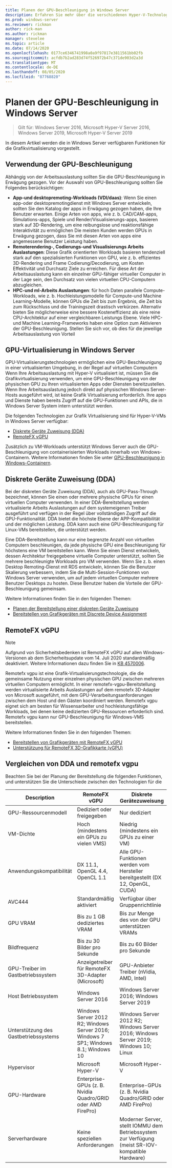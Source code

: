```yaml
---
title: Planen der GPU-Beschleunigung in Windows Server
description: Erfahren Sie mehr über die verschiedenen Hyper-V-Technologien für die GPU-Beschleunigung, einschließlich DDA und remotefx vgpu
ms.prod: windows-server
ms.reviewer: rickman
author: rick-man
ms.author: rickman
manager: stevelee
ms.topic: article
ms.date: 07/14/2020
ms.openlocfilehash: 0177ce6346741998a0a9f97817e3811561bb02fb
ms.sourcegitcommit: acfdb7b2ad283d74f526972b47c371de903d2a3d
ms.translationtype: MT
ms.contentlocale: de-DE
ms.lasthandoff: 08/05/2020
ms.locfileid: "87768820"
---
```

# <a name="plan-for-gpu-acceleration-in-windows-server"></a>Planen der GPU-Beschleunigung in Windows Server

> Gilt für: Windows Server 2016, Microsoft Hyper-V Server 2016, Windows Server 2019, Microsoft Hyper-V Server 2019

In diesem Artikel werden die in Windows Server verfügbaren Funktionen für die Grafikvirtualisierung vorgestellt.

## <a name="when-to-use-gpu-acceleration"></a>Verwendung der GPU-Beschleunigung

Abhängig von der Arbeitsauslastung sollten Sie die GPU-Beschleunigung in Erwägung gezogen. Vor der Auswahl von GPU-Beschleunigung sollten Sie Folgendes berücksichtigen:

- **App-und desktopremoting-Workloads (VDI/daas)**: Wenn Sie einen app-oder desktopremotingdienst mit Windows Server entwickeln, sollten Sie den Katalog der apps in Erwägung gezogen haben, die Ihre Benutzer erwarten. Einige Arten von apps, wie z. b. CAD/CAM-apps, Simulations-apps, Spiele und Render/Visualisierungs-apps, basieren stark auf 3D-Rendering, um eine reibungslose und reaktionsfähige Interaktivität zu ermöglichen Die meisten Kunden werden GPUs in Erwägung gezogen, dass Sie mit diesen Arten von apps eine angemessene Benutzer Leistung haben.
- **Remoterendering-, Codierungs-und Visualisierungs Arbeits Auslastungen**: Diese Grafik orientierten Workloads basieren tendenziell stark auf den spezialisierten Funktionen von GPU, wie z. b. effizientes 3D-Rendering und Frame Codierung/Decodierung, um Kosten Effektivität und Durchsatz Ziele zu erreichen. Für diese Art der Arbeitsauslastung kann ein einzelner GPU-fähiger virtueller Computer in der Lage sein, den Durchsatz von vielen virtuellen CPU-Computern abzugleichen.
- **HPC-und ml-Arbeits Auslastungen**: für hoch Daten parallele Compute-Workloads, wie z. b. Hochleistungsmodelle für Compute-und Machine Learning-Modelle, können GPUs die Zeit bis zum Ergebnis, die Zeit bis zum Rückschluss und die Trainingszeit drastisch verkürzen. Alternativ bieten Sie möglicherweise eine bessere Kosteneffizienz als eine reine CPU-Architektur auf einer vergleichbaren Leistungs Ebene. Viele HPC-und Machine Learning-Frameworks haben eine Option zum Aktivieren der GPU-Beschleunigung. Stellen Sie sich vor, ob dies für die jeweilige Arbeitsauslastung von Vorteil

## <a name="gpu-virtualization-in-windows-server"></a>GPU-Virtualisierung in Windows Server

GPU-Virtualisierungstechnologien ermöglichen eine GPU-Beschleunigung in einer virtualisierten Umgebung, in der Regel auf virtuellen Computern Wenn Ihre Arbeitsauslastung mit Hyper-V virtualisiert ist, müssen Sie die Grafikvirtualisierung verwenden, um eine GPU-Beschleunigung von der physischen GPU zu Ihren virtualisierten Apps oder Diensten bereitzustellen. Wenn Ihre Arbeitsauslastung jedoch direkt auf physischen Windows Server-Hosts ausgeführt wird, ist keine Grafik Virtualisierung erforderlich. Ihre apps und Dienste haben bereits Zugriff auf die GPU-Funktionen und APIs, die in Windows Server System intern unterstützt werden.

Die folgenden Technologien zur Grafik Virtualisierung sind für Hyper-V-VMs in Windows Server verfügbar:

- [Diskrete Geräte Zuweisung (DDA)](#discrete-device-assignment-dda)
- [RemoteFX vGPU](#remotefx-vgpu)

Zusätzlich zu VM-Workloads unterstützt Windows Server auch die GPU-Beschleunigung von containerisierten Workloads innerhalb von Windows-Containern. Weitere Informationen finden Sie unter [GPU-Beschleunigung in Windows-Containern](https://docs.microsoft.com/virtualization/windowscontainers/deploy-containers/gpu-acceleration).

## <a name="discrete-device-assignment-dda"></a>Diskrete Geräte Zuweisung (DDA)

Bei der diskreten Geräte Zuweisung (DDA), auch als GPU-Pass-Through bezeichnet, können Sie einen oder mehrere physische GPUs für einen virtuellen Computer verwenden. In einer DDA-Bereitstellung werden virtualisierte Arbeits Auslastungen auf dem systemeigenen Treiber ausgeführt und verfügen in der Regel über vollständigen Zugriff auf die GPU-Funktionalität. DDA bietet die höchste Ebene der APP-Kompatibilität und der möglichen Leistung. DDA kann auch eine GPU-Beschleunigung für Linux-VMs bereitstellen, die unterstützt werden.

Eine DDA-Bereitstellung kann nur eine begrenzte Anzahl von virtuellen Computern beschleunigen, da jede physische GPU eine Beschleunigung für höchstens eine VM bereitstellen kann. Wenn Sie einen Dienst entwickeln, dessen Architektur freigegebene virtuelle Computer unterstützt, sollten Sie mehrere beschleunigte Workloads pro VM verwenden. Wenn Sie z. b. einen Desktop Remoting-Dienst mit RDS entwickeln, können Sie die Benutzer Skalierung verbessern, indem Sie die Multi-Session-Funktionen von Windows Server verwenden, um auf jedem virtuellen Computer mehrere Benutzer Desktops zu hosten. Diese Benutzer haben die Vorteile der GPU-Beschleunigung gemeinsam.

Weitere Informationen finden Sie in den folgenden Themen:

- [Planen der Bereitstellung einer diskreten Geräte Zuweisung](plan-for-deploying-devices-using-discrete-device-assignment.md)
- [Bereitstellen von Grafikgeräten mit Discrete Device Assignment](../deploy/Deploying-graphics-devices-using-dda.md)

## <a name="remotefx-vgpu"></a>RemoteFX vGPU

> [!NOTE]
> Aufgrund von Sicherheitsbedenken ist RemoteFX vGPU auf allen Windows-Versionen ab dem Sicherheitsupdate vom 14. Juli 2020 standardmäßig deaktiviert. Weitere Informationen dazu finden Sie in [KB 4570006](https://support.microsoft.com/help/4570006).

Remotefx vgpu ist eine Grafik-Virtualisierungstechnologie, die die gemeinsame Nutzung einer einzelnen physischen GPU zwischen mehreren virtuellen Computern ermöglicht. In einer remotefx-vgpu-Bereitstellung werden virtualisierte Arbeits Auslastungen auf dem remotefx 3D-Adapter von Microsoft ausgeführt, mit dem GPU-Verarbeitungsanforderungen zwischen dem Host und den Gästen koordiniert werden. Remotefx vgpu eignet sich am besten für Wissensarbeiter und hochleistungsfähige Workloads, bei denen keine dedizierten GPU-Ressourcen erforderlich sind. Remotefx vgpu kann nur GPU-Beschleunigung für Windows-VMS bereitstellen.

Weitere Informationen finden Sie in den folgenden Themen:

- [Bereitstellen von Grafikgeräten mit RemoteFX vGPU](../deploy/deploy-graphics-devices-using-remotefx-vgpu.md)
- [Unterstützung für RemoteFX 3D-Grafikkarte (vGPU)](../../../remote/remote-desktop-services/rds-supported-config.md#remotefx-3d-video-adapter-vgpu-support)

## <a name="comparing-dda-and-remotefx-vgpu"></a>Vergleichen von DDA und remotefx vgpu

Beachten Sie bei der Planung der Bereitstellung die folgenden Funktionen, und unterstützen Sie die Unterschiede zwischen den Technologien für die

| Description | RemoteFX vGPU | Diskrete Gerätezuweisung |
|--|--|--|
| GPU-Ressourcenmodell | Dediziert oder freigegeben | Nur dediziert |
| VM-Dichte | Hoch (mindestens ein GPUs zu vielen VMS) | Niedrig (mindestens ein GPUs zu einer VM) |
| Anwendungskompatibilität | DX 11.1, OpenGL 4.4, OpenCL 1.1 | Alle GPU-Funktionen werden vom Hersteller bereitgestellt (DX 12, OpenGL, CUDA) |
| AVC444 | Standardmäßig aktiviert | Verfügbar über Gruppenrichtlinie |
| GPU VRAM | Bis zu 1 GB dediziertes VRAM | Bis zur Menge des von der GPU unterstützen VRAMs |
| Bildfrequenz | Bis zu 30 Bilder pro Sekunde | Bis zu 60 Bilder pro Sekunde |
| GPU-Treiber im Gastbetriebssystem | Anzeigetreiber für RemoteFX 3D-Adapter (Microsoft) | GPU-Anbieter Treiber (nVidia, AMD, Intel) |
| Host Betriebssystem | Windows Server 2016 | Windows Server 2016; Windows Server 2019 |
| Unterstützung des Gastbetriebssystems | Windows Server 2012 R2; Windows Server 2016; Windows 7 SP1; Windows 8.1; Windows 10 | Windows Server 2012 R2; Windows Server 2016; Windows Server 2019; Windows 10; Linux |
| Hypervisor | Microsoft Hyper-V | Microsoft Hyper-V |
| GPU-Hardware | Enterprise-GPUs (z. B. Nvidia Quadro/GRID oder AMD FirePro) | Enterprise-GPUs (z. B. Nvidia Quadro/GRID oder AMD FirePro) |
| Serverhardware | Keine speziellen Anforderungen | Moderner Server, stellt IOMMU dem Betriebssystem zur Verfügung (meist SR-IOV-kompatible Hardware) |
